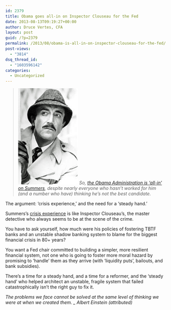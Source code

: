 ```yaml
---
id: 2379
title: Obama goes all-in on Inspector Clouseau for the Fed
date: 2013-08-13T09:19:27+00:00
author: Druce Vertes, CFA
layout: post
guid: /?p=2379
permalink: /2013/08/obama-is-all-in-on-inspector-clouseau-for-the-fed/
post-views:
  - "3814"
dsq_thread_id:
  - "1603596142"
categories:
  - Uncategorized
---
```

> *<a href="http://en.wikipedia.org/wiki/File:Sellers_pinkpanther7.jpg" target="_blank"><img class="zemanta-img-inserted zemanta-img-configured" title="Peter Sellers as Chief Inspector Clouseau in t..." alt="Peter Sellers as Chief Inspector Clouseau in t..." src="/assets/2020/Sellers_pinkpanther7.jpg" width="187" height="300" /></a> So, [the Obama Administration is ‘all-in’ on Summers](http://blogs.reuters.com/felix-salmon/2013/08/13/obamas-dangerously-heroic-view-of-the-fed/), despite nearly everyone who hasn’t worked for him (and a number who have) thinking he’s not the best candidate.*
<!--more-->
The argument: ‘crisis experience,’ and the need for a ‘steady hand.’

Summers’s [crisis experience](http://img.timeinc.net/time/magazine/archive/covers/1999/1101990215_400.jpg) is like Inspector Clouseau’s, the master detective who always seems to be at the scene of the crime.  
<!--more-->

  
You have to ask yourself, how much were his policies of fostering TBTF banks and an unstable shadow banking system to blame for the biggest financial crisis in 80+ years?

You want a Fed chair committed to building a simpler, more resilient financial system, not one who is going to foster more moral hazard by promising to ‘handle’ them as they arrive (with ‘liquidity puts’, bailouts, and bank subsidies).

There’s a time for a steady hand, and a time for a reformer, and the ‘steady hand’ who helped architect an unstable, fragile system that failed catastrophically isn’t the right guy to fix it.

_The problems we face cannot be solved at the same level of thinking we were at when we created them. _ Albert Einstein (attributed)_
